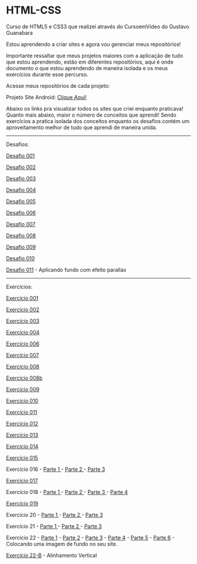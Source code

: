 # HTML-CSS
Curso de HTML5 e CSS3 que realizei através do CursoemVideo do Gustavo Guanabara

Estou aprendendo a criar sites e agora vou gerenciar meus repositórios!

Importante ressaltar que meus projetos maiores com a aplicação de tudo que estou aprendendo, estão em diferentes repositórios, aqui é onde documento o que estou aprendendo de maneira isolada e os meus exercícios durante esse percurso.

Acesse meus repositórios de cada projeto:

<p>Projeto Site Android: <a href="https://github.com/WallissonDev/projeto-android">Clique Aqui!</a></p>

Abaixo os links pra visualizar todos os sites que criei enquanto praticava! Quanto mais abaixo, maior o número de conceitos que aprendi! Sendo exercícios a pratica isolada dos conceitos enquanto os desafios contém um aproveitamento melhor de tudo que aprendi de maneira unida. 
<hr>
Desafios:
<p><a href="https://wallissondev.github.io/html-css/exercicios/desafio001/index.html" target="_blank" rel="next">Desafio 001</a></p>
<p><a href="https://wallissondev.github.io/html-css/exercicios/desafio002/index.html" target="_blank" rel="next">Desafio 002</a></p>
<p><a href="https://wallissondev.github.io/html-css/exercicios/desafio003/index.html" target="_blank" rel="next">Desafio 003</a></p>
<p><a href="https://wallissondev.github.io/html-css/exercicios/desafio004/index.html" target="_blank" rel="next">Desafio 004</a></p>
<p><a href="https://wallissondev.github.io/html-css/exercicios/desafio005/index.html" target="_blank" rel="next">Desafio 005</a></p>
<p><a href="https://wallissondev.github.io/html-css/exercicios/desafio006/index.html" target="_blank" rel="next">Desafio 006</a></p>
<p><a href="https://wallissondev.github.io/html-css/exercicios/desafio007/index.html" target="_blank" rel="next">Desafio 007</a></p>
<p><a href="https://wallissondev.github.io/html-css/exercicios/desafio008/index.html" target="_blank" rel="next">Desafio 008</a></p>
<p><a href="https://wallissondev.github.io/html-css/exercicios/desafio009/index.html" target="_blank" rel="next">Desafio 009</a></p>
<p><a href="https://wallissondev.github.io/html-css/exercicios/desafio010/index.html" target="_blank" rel="next">Desafio 010</a></p>
<p><a href="https://wallissondev.github.io/html-css/exercicios/projeto-cordel-moderno/cordel.html" target="_blank" rel="next">Desafio 011</a> - Aplicando fundo com efeito parallax</p>
<hr>
Exercícios:
<p><a href="https://wallissondev.github.io/html-css/exercicios/ex001/index.html" target="_blank" rel="next">Exercício 001</a></p>
<p><a href="https://wallissondev.github.io/html-css/exercicios/ex002/index.html" target="_blank" rel="next">Exercício 002</a></p>
<p><a href="https://wallissondev.github.io/html-css/exercicios/ex003/index.html" target="_blank" rel="next">Exercício 003</a></p>
<p><a href="https://wallissondev.github.io/html-css/exercicios/ex004/index.html" target="_blank" rel="next">Exercício 004</a></p>
<p><a href="https://wallissondev.github.io/html-css/exercicios/ex006/index.html" target="_blank" rel="next">Exercício 006</a></p>
<p><a href="https://wallissondev.github.io/html-css/exercicios/ex007/index.html" target="_blank" rel="next">Exercício 007</a></p>
<p><a href="https://wallissondev.github.io/html-css/exercicios/ex008/index.html" target="_blank" rel="next">Exercício 008</a></p>
<p><a href="https://wallissondev.github.io/html-css/exercicios/ex008b/index.html" target="_blank" rel="next">Exercício 008b</a></p>
<p><a href="https://wallissondev.github.io/html-css/exercicios/ex009/index.html" target="_blank" rel="next">Exercício 009</a></p>
<p><a href="https://wallissondev.github.io/html-css/exercicios/ex010/index.html" target="_blank" rel="next">Exercício 010</a></p>
<p><a href="https://wallissondev.github.io/html-css/exercicios/ex011/index.html" target="_blank" rel="next">Exercício 011</a></p>
<p><a href="https://wallissondev.github.io/html-css/exercicios/ex012/index.html" target="_blank" rel="next">Exercício 012</a></p>
<p><a href="https://wallissondev.github.io/html-css/exercicios/ex013/index.html" target="_blank" rel="next">Exercício 013</a></p>
<p><a href="https://wallissondev.github.io/html-css/exercicios/ex014/index.html" target="_blank" rel="next">Exercício 014</a></p>
<p><a href="https://wallissondev.github.io/html-css/exercicios/ex015/index.html" target="_blank" rel="next">Exercício 015</a></p>
<p>

Exercício 016 -
<a href="https://wallissondev.github.io/html-css/exercicios/ex016/cor01.html" target="_blank" rel="next"> Parte 1 </a> - 
<a href="https://wallissondev.github.io/html-css/exercicios/ex016/cor02.html" target="_blank" rel="next"> Parte 2 </a> - 
<a href="https://wallissondev.github.io/html-css/exercicios/ex016/cor03.html" target="_blank" rel="next"> Parte 3 </a>
</p>
<p>
<a href="https://wallissondev.github.io/html-css/exercicios/ex017/fonte01.html" target="_blank" rel="next">Exercício 017</a>
</p>

<p>
Exercício 018 -
<a href="https://wallissondev.github.io/html-css/exercicios/ex018/fonte01.html" target="_blank" rel="next"> Parte 1 </a> - 
<a href="https://wallissondev.github.io/html-css/exercicios/ex018/fonte02.html" target="_blank" rel="next"> Parte 2 </a> - 
<a href="https://wallissondev.github.io/html-css/exercicios/ex018/fonte002.html" target="_blank" rel="next"> Parte 3 </a> - 
<a href="https://wallissondev.github.io/html-css/exercicios/ex018/fonte03.html" target="_blank" rel="next"> Parte 4</a>
</p>

<p>
<a href="https://wallissondev.github.io/html-css/exercicios/ex019/seletor01.html" target="_blank" rel="next">Exercício 019</a>
</p>

<p>
Exercício 20 - 
<a href="https://wallissondev.github.io/html-css/exercicios/ex020/hover.html" target="_blank" rel="next">Parte 1 </a> - 
<a href="https://wallissondev.github.io/html-css/exercicios/ex020/links.html" target="_blank" rel="next">Parte 2 </a> - 
<a href="https://wallissondev.github.io/html-css/exercicios/ex020/pseudoclass.html" target="_blank" rel="next">Parte 3</a>
</p>

<p>Exercício 21 - <a href="https://wallissondev.github.io/html-css/exercicios/ex021/caixa01.html" target="_blank" rel="next">Parte 1 </a> - <a href="https://wallissondev.github.io/html-css/exercicios/ex021/caixa02.html" target="_blank" rel="next">Parte 2 </a> - <a href="https://wallissondev.github.io/html-css/exercicios/ex021/caixa03.html" target="_blank" rel="next">Parte 3</a></p>

<p>
Exercício 22 - 
<a href="https://wallissondev.github.io/html-css/exercicios/ex022/fundo001.html">Parte 1</a> - 
<a href="https://wallissondev.github.io/html-css/exercicios/ex022/fundo002.html">Parte 2</a> - 
<a href="https://wallissondev.github.io/html-css/exercicios/ex022/fundo003.html">Parte 3</a> - 
<a href="https://wallissondev.github.io/html-css/exercicios/ex022/fundo004.html">Parte 4</a> - 
<a href="https://wallissondev.github.io/html-css/exercicios/ex022/fundo005.html">Parte 5</a> -
<a href="https://wallissondev.github.io/html-css/exercicios/ex022/fundo006.html">Parte 6</a> - 
Colocando uma imagem de fundo no seu site. 
</p>

<p>
<a href="https://wallissondev.github.io/html-css/exercicios/ex022/fundo007.html"> Exercício 22-B</a> - Alinhamento Vertical</a>
</p> 